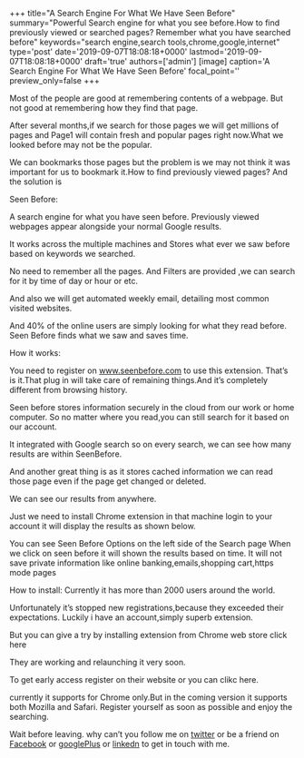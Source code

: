 +++
title="A Search Engine For What We Have Seen Before"
summary="Powerful Search engine for what you see before.How to find previously viewed or searched pages? Remember what you have searched before"
keywords="search engine,search tools,chrome,google,internet"
type='post'
date='2019-09-07T18:08:18+0000'
lastmod='2019-09-07T18:08:18+0000'
draft='true'
authors=['admin']
[image]
caption='A Search Engine For What We Have Seen Before'
focal_point=''
preview_only=false
+++

Most of the people are good at remembering contents of a webpage. But not good at remembering how they find that page.

After several months,if we search for those pages we will get millions of pages and Page1 will contain fresh and popular pages right now.What we looked before may not be the popular.

We can bookmarks those pages but the problem is we may not think it was important for us to bookmark it.How to find previously viewed pages?
And the solution is
 

Seen Before:

A search engine for what you have seen before. Previously viewed webpages appear alongside your normal Google results.

It works across the multiple machines and Stores what ever we saw before based on keywords we searched.

No need to remember all the pages. And Filters are provided ,we can search for it by time of day or hour or etc.

And also we will get automated weekly email, detailing most common visited websites.

And 40% of the online users are simply looking for what they read before. Seen Before finds what we saw and saves time.
 

How it works:

You need to register on www.seenbefore.com to use this extension.
That’s is it.That plug in will take care of remaining things.And it’s completely different from browsing history.

Seen before stores information securely in the cloud from our work or home computer.
So no matter where you read,you can still search for it based on our account.

It integrated with Google search so on every search, we can see how many results are within SeenBefore.

And another great thing is as it stores cached information we can read those page even if the page get changed or deleted.

We can see our results from anywhere.

Just we need to install Chrome extension in that machine login to your account it will display the results as shown below.

You can see Seen Before Options on the left side of the Search page When we click on    seen before it will shown the results based on time. It will not save private information like online banking,emails,shopping cart,https mode pages

How to install:
Currently it has more than 2000 users around the world.

Unfortunately it’s stopped new registrations,because they exceeded their expectations.
Luckily i have an account,simply superb extension.

But you can give a try by installing extension from Chrome web store click here

They are working and relaunching it very soon.

To get early access register on their website or you can clikc here.

currently it supports for Chrome only.But in the coming version it supports both Mozilla and Safari.
Register yourself as soon as possible and enjoy the searching.

Wait before leaving.
why can’t you follow me on <a href="https://twitter.com/arungudelli" target="_blank">twitter</a> or be a friend on <a href="https://www.facebook.com/gudelliArun" target="_blank">Facebook</a> or <a href="https://plus.google.com/+ArunkumarGudelli" target="_blank">googlePlus</a> or <a href="https://www.linkedin.com/in/arungudelli/" target="_blank">linkedn</a> to get in touch with me.
